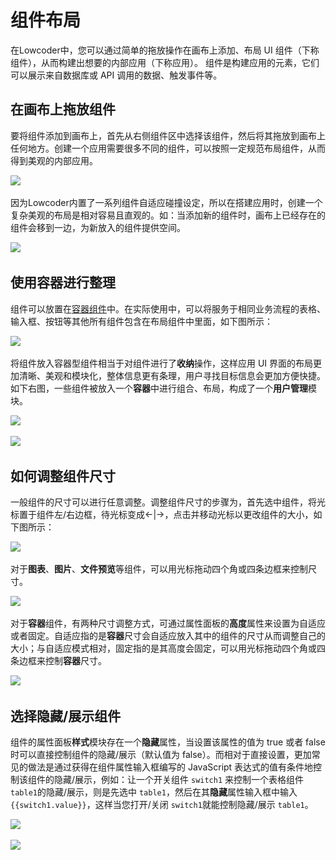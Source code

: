 # 组件布局

在Lowcoder中，您可以通过简单的拖放操作在画布上添加、布局 UI 组件（下称组件），从而构建出想要的内部应用（下称应用）。 组件是构建应用的元素，它们可以展示来自数据库或 API 调用的数据、触发事件等。

## 在画布上拖放组件

要将组件添加到画布上，首先从右侧组件区中选择该组件，然后将其拖放到画布上任何地方。创建一个应用需要很多不同的组件，可以按照一定规范布局组件，从而得到美观的内部应用。

![](../assets/1-20231002193414-4imis7c.gif)​

因为Lowcoder内置了一系列组件自适应碰撞设定，所以在搭建应用时，创建一个复杂美观的布局是相对容易且直观的。如：当添加新的组件时，画布上已经存在的组件会移到一边，为新放入的组件提供空间。

![](../assets/add1-20231002193414-ohta0kk.gif)​

## 使用容器进行整理

组件可以放置在[容器组件](./component-guides/using-container)中。在实际使用中，可以将服务于相同业务流程的表格、输入框、按钮等其他所有组件包含在布局组件中里面，如下图所示：

![](../assets/7-20231002193415-wibc1nl.gif)​

将组件放入容器型组件相当于对组件进行了**收纳**操作，这样应用 UI 界面的布局更加清晰、美观和模块化，整体信息更有条理，用户寻找目标信息会更加方便快捷。如下右图，一些组件被放入一个**容器**中进行组合、布局，构成了一个**用户管理**模块。

![](../assets/3-20231002193415-k7rkfel.png)​

![](../assets/4-20231002193414-48yz16h.png)​

## 如何调整组件尺寸

一般组件的尺寸可以进行任意调整。调整组件尺寸的步骤为，首先选中组件，将光标置于组件左/右边框，待光标变成<-|->，点击并移动光标以更改组件的大小，如下图所示：

![](../assets/5-20231002193415-hngubgm.gif)​

对于​**图表**​、​**图片**​、**文件预览**等组件，可以用光标拖动四个角或四条边框来控制尺寸。

![](../assets/6-20231002193415-45hjcmz.gif)​

对于**容器**组件，有两种尺寸调整方式，可通过属性面板的**高度**属性来设置为自适应或者固定。自适应指的是**容器**尺寸会自适应放入其中的组件的尺寸从而调整自己的大小；与自适应模式相对，固定指的是其高度会固定，可以用光标拖动四个角或四条边框来控制**容器**尺寸。

![](../assets/7-20231002193414-q2m6du6.png)​

## 选择隐藏/展示组件

组件的属性面板**样式**模块存在一个**隐藏**属性，当设置该属性的值为 true 或者 false 时可以直接控制组件的隐藏/展示（默认值为 false）。而相对于直接设置，更加常见的做法是通过获得在组件属性输入框编写的 JavaScript 表达式的值有条件地控制该组件的隐藏/展示，例如：让一个开关组件 `switch1`​ 来控制一个表格组件 `table1`​ 的隐藏/展示，则是先选中 `table1`​，然后在其**隐藏**属性输入框中输入 `{{switch1.value}}`​，这样当您打开/关闭 `switch1`​ 就能控制隐藏/展示 `table1`​。

![](../assets/8-20231002193414-gnhkffx.png)​

![](../assets/9-20231002193414-el7esze.png)​

